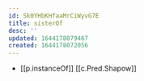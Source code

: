 ```yaml
---
id: Sk0YHbKHfaaMrCiWyvG7E
title: sisterOf
desc: ''
updated: 1644178079467
created: 1644178072056
---
```


- [[p.instanceOf]] [[c.Pred.Shapow]]
